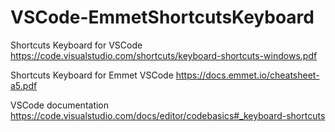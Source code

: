 # VSCode-EmmetShortcutsKeyboard
Shortcuts Keyboard for VSCode
https://code.visualstudio.com/shortcuts/keyboard-shortcuts-windows.pdf

Shortcuts Keyboard for Emmet VSCode
https://docs.emmet.io/cheatsheet-a5.pdf

VSCode documentation
https://code.visualstudio.com/docs/editor/codebasics#_keyboard-shortcuts
